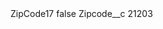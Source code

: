<?xml version="1.0" encoding="UTF-8"?>
<CustomMetadata xmlns="http://soap.sforce.com/2006/04/metadata" xmlns:xsi="http://www.w3.org/2001/XMLSchema-instance" xmlns:xsd="http://www.w3.org/2001/XMLSchema">
    <label>ZipCode17</label>
    <protected>false</protected>
    <values>
        <field>Zipcode__c</field>
        <value xsi:type="xsd:string">21203</value>
    </values>
</CustomMetadata>
